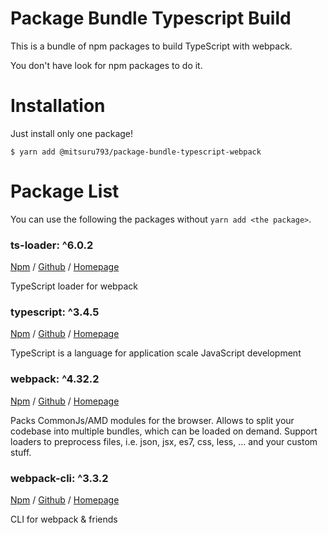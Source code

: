 # Package Bundle Typescript Build

This is a bundle of npm packages to build TypeScript with webpack.

You don't have look for npm packages to do it.

# Installation

Just install only one package!

```
$ yarn add @mitsuru793/package-bundle-typescript-webpack
```

# Package List

You can use the following the packages without `yarn add <the package>`.

### ts-loader: ^6.0.2

[Npm](https://www.npmjs.com/package/ts-loader) /
[Github](https://github.com/TypeStrong/ts-loader) /
[Homepage](https://github.com/TypeStrong/ts-loader)

TypeScript loader for webpack

### typescript: ^3.4.5

[Npm](https://www.npmjs.com/package/typescript) /
[Github](https://github.com/Microsoft/TypeScript) /
[Homepage](https://www.typescriptlang.org/)

TypeScript is a language for application scale JavaScript development

### webpack: ^4.32.2

[Npm](https://www.npmjs.com/package/webpack) /
[Github](https://github.com/webpack/webpack) /
[Homepage](https://github.com/webpack/webpack)

Packs CommonJs/AMD modules for the browser. Allows to split your codebase into multiple bundles, which can be loaded on demand. Support loaders to preprocess files, i.e. json, jsx, es7, css, less, ... and your custom stuff.

### webpack-cli: ^3.3.2

[Npm](https://www.npmjs.com/package/webpack-cli) /
[Github](https://github.com/webpack/webpack-cli) /
[Homepage](https://github.com/webpack/webpack-cli#readme)

CLI for webpack & friends
